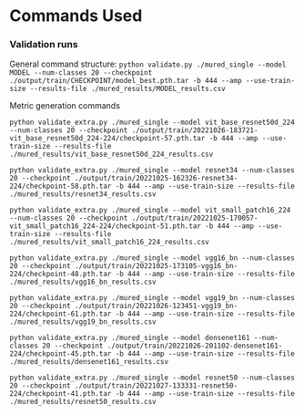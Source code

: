 # Commands Used

### Validation runs
General command structure: 
`python validate.py ./mured_single --model MODEL --num-classes 20 --checkpoint ./output/train/CHECKPOINT/model_best.pth.tar -b 444 --amp --use-train-size --results-file ./mured_results/MODEL_results.csv`


Metric generation commands

`python validate_extra.py ./mured_single --model vit_base_resnet50d_224 --num-classes 20 --checkpoint ./output/train/20221026-183721-vit_base_resnet50d_224-224/checkpoint-57.pth.tar -b 444 --amp --use-train-size --results-file ./mured_results/vit_base_resnet50d_224_results.csv`

`python validate_extra.py ./mured_single --model resnet34 --num-classes 20 --checkpoint ./output/train/20221025-162326-resnet34-224/checkpoint-58.pth.tar -b 444 --amp --use-train-size --results-file ./mured_results/resnet34_results.csv`

`python validate_extra.py ./mured_single --model vit_small_patch16_224 --num-classes 20 --checkpoint ./output/train/20221025-170057-vit_small_patch16_224-224/checkpoint-51.pth.tar -b 444 --amp --use-train-size --results-file ./mured_results/vit_small_patch16_224_results.csv`

`python validate_extra.py ./mured_single --model vgg16_bn --num-classes 20 --checkpoint ./output/train/20221025-173105-vgg16_bn-224/checkpoint-48.pth.tar -b 444 --amp --use-train-size --results-file ./mured_results/vgg16_bn_results.csv`

`python validate_extra.py ./mured_single --model vgg19_bn --num-classes 20 --checkpoint ./output/train/20221026-123451-vgg19_bn-224/checkpoint-61.pth.tar -b 444 --amp --use-train-size --results-file ./mured_results/vgg19_bn_results.csv`

`python validate_extra.py ./mured_single --model densenet161 --num-classes 20 --checkpoint ./output/train/20221026-201102-densenet161-224/checkpoint-45.pth.tar -b 444 --amp --use-train-size --results-file ./mured_results/densenet161_results.csv`

`python validate_extra.py ./mured_single --model resnet50 --num-classes 20 --checkpoint ./output/train/20221027-133331-resnet50-224/checkpoint-41.pth.tar -b 444 --amp --use-train-size --results-file ./mured_results/resnet50_results.csv`

